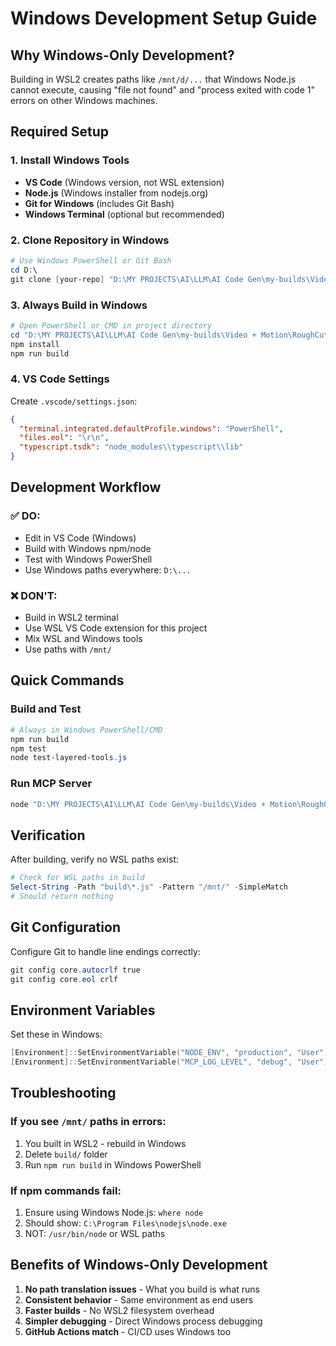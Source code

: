# Windows Development Setup Guide

## Why Windows-Only Development?

Building in WSL2 creates paths like `/mnt/d/...` that Windows Node.js cannot execute, causing "file not found" and "process exited with code 1" errors on other Windows machines.

## Required Setup

### 1. Install Windows Tools
- **VS Code** (Windows version, not WSL extension)
- **Node.js** (Windows installer from nodejs.org)
- **Git for Windows** (includes Git Bash)
- **Windows Terminal** (optional but recommended)

### 2. Clone Repository in Windows
```powershell
# Use Windows PowerShell or Git Bash
cd D:\
git clone [your-repo] "D:\MY PROJECTS\AI\LLM\AI Code Gen\my-builds\Video + Motion\RoughCut"
```

### 3. Always Build in Windows
```powershell
# Open PowerShell or CMD in project directory
cd "D:\MY PROJECTS\AI\LLM\AI Code Gen\my-builds\Video + Motion\RoughCut"
npm install
npm run build
```

### 4. VS Code Settings
Create `.vscode/settings.json`:
```json
{
  "terminal.integrated.defaultProfile.windows": "PowerShell",
  "files.eol": "\r\n",
  "typescript.tsdk": "node_modules\\typescript\\lib"
}
```

## Development Workflow

### ✅ DO:
- Edit in VS Code (Windows)
- Build with Windows npm/node
- Test with Windows PowerShell
- Use Windows paths everywhere: `D:\...`

### ❌ DON'T:
- Build in WSL2 terminal
- Use WSL VS Code extension for this project
- Mix WSL and Windows tools
- Use paths with `/mnt/`

## Quick Commands

### Build and Test
```powershell
# Always in Windows PowerShell/CMD
npm run build
npm test
node test-layered-tools.js
```

### Run MCP Server
```powershell
node "D:\MY PROJECTS\AI\LLM\AI Code Gen\my-builds\Video + Motion\RoughCut\build\index.js"
```

## Verification

After building, verify no WSL paths exist:
```powershell
# Check for WSL paths in build
Select-String -Path "build\*.js" -Pattern "/mnt/" -SimpleMatch
# Should return nothing
```

## Git Configuration

Configure Git to handle line endings correctly:
```powershell
git config core.autocrlf true
git config core.eol crlf
```

## Environment Variables

Set these in Windows:
```powershell
[Environment]::SetEnvironmentVariable("NODE_ENV", "production", "User")
[Environment]::SetEnvironmentVariable("MCP_LOG_LEVEL", "debug", "User")
```

## Troubleshooting

### If you see `/mnt/` paths in errors:
1. You built in WSL2 - rebuild in Windows
2. Delete `build/` folder
3. Run `npm run build` in Windows PowerShell

### If npm commands fail:
1. Ensure using Windows Node.js: `where node`
2. Should show: `C:\Program Files\nodejs\node.exe`
3. NOT: `/usr/bin/node` or WSL paths

## Benefits of Windows-Only Development

1. **No path translation issues** - What you build is what runs
2. **Consistent behavior** - Same environment as end users
3. **Faster builds** - No WSL2 filesystem overhead
4. **Simpler debugging** - Direct Windows process debugging
5. **GitHub Actions match** - CI/CD uses Windows too